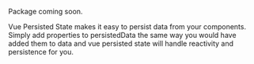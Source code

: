 Package coming soon.

Vue Persisted State makes it easy to persist data from your components. Simply add properties to persistedData the same way you would have added them to data and vue persisted state will handle reactivity and persistence for you.
